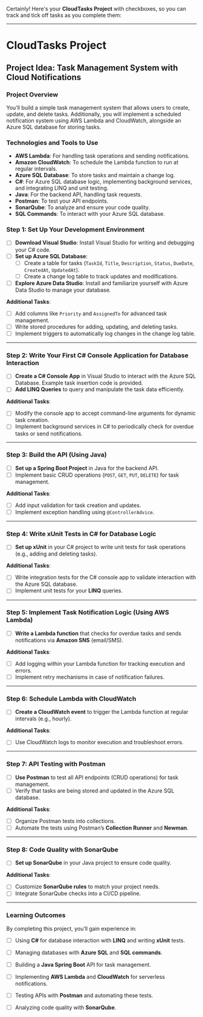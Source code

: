 Certainly! Here's your **CloudTasks Project** with checkboxes, so you can track and tick off tasks as you complete them:

---

# CloudTasks Project

## Project Idea: Task Management System with Cloud Notifications

### Project Overview
You’ll build a simple task management system that allows users to create, update, and delete tasks. Additionally, you will implement a scheduled notification system using AWS Lambda and CloudWatch, alongside an Azure SQL database for storing tasks.

### Technologies and Tools to Use
- **AWS Lambda**: For handling task operations and sending notifications.
- **Amazon CloudWatch**: To schedule the Lambda function to run at regular intervals.
- **Azure SQL Database**: To store tasks and maintain a change log.
- **C#**: For Azure SQL database logic, implementing background services, and integrating LINQ and unit testing.
- **Java**: For the backend API, handling task requests.
- **Postman**: To test your API endpoints.
- **SonarQube**: To analyze and ensure your code quality.
- **SQL Commands**: To interact with your Azure SQL database.

### Step 1: Set Up Your Development Environment
- [ ] **Download Visual Studio**: Install Visual Studio for writing and debugging your C# code.
- [ ] **Set up Azure SQL Database**:
  - [ ] Create a table for tasks (`TaskId`, `Title`, `Description`, `Status`, `DueDate`, `CreatedAt`, `UpdatedAt`).
  - [ ] Create a change log table to track updates and modifications.
- [ ] **Explore Azure Data Studio**: Install and familiarize yourself with Azure Data Studio to manage your database.
  
**Additional Tasks**:
- [ ] Add columns like `Priority` and `AssignedTo` for advanced task management.
- [ ] Write stored procedures for adding, updating, and deleting tasks.
- [ ] Implement triggers to automatically log changes in the change log table.

---

### Step 2: Write Your First C# Console Application for Database Interaction
- [ ] **Create a C# Console App** in Visual Studio to interact with the Azure SQL Database. Example task insertion code is provided.
- [ ] **Add LINQ Queries** to query and manipulate the task data efficiently.

**Additional Tasks**:
- [ ] Modify the console app to accept command-line arguments for dynamic task creation.
- [ ] Implement background services in C# to periodically check for overdue tasks or send notifications.

---

### Step 3: Build the API (Using Java)
- [ ] **Set up a Spring Boot Project** in Java for the backend API.
- [ ] Implement basic CRUD operations (`POST`, `GET`, `PUT`, `DELETE`) for task management.

**Additional Tasks**:
- [ ] Add input validation for task creation and updates.
- [ ] Implement exception handling using `@ControllerAdvice`.

---

### Step 4: Write xUnit Tests in C# for Database Logic
- [ ] **Set up xUnit** in your C# project to write unit tests for task operations (e.g., adding and deleting tasks).
  
**Additional Tasks**:
- [ ] Write integration tests for the C# console app to validate interaction with the Azure SQL database.
- [ ] Implement unit tests for your **LINQ** queries.

---

### Step 5: Implement Task Notification Logic (Using AWS Lambda)
- [ ] **Write a Lambda function** that checks for overdue tasks and sends notifications via **Amazon SNS** (email/SMS).
  
**Additional Tasks**:
- [ ] Add logging within your Lambda function for tracking execution and errors.
- [ ] Implement retry mechanisms in case of notification failures.

---

### Step 6: Schedule Lambda with CloudWatch
- [ ] **Create a CloudWatch event** to trigger the Lambda function at regular intervals (e.g., hourly).

**Additional Tasks**:
- [ ] Use CloudWatch logs to monitor execution and troubleshoot errors.

---

### Step 7: API Testing with Postman
- [ ] **Use Postman** to test all API endpoints (CRUD operations) for task management.
- [ ] Verify that tasks are being stored and updated in the Azure SQL database.

**Additional Tasks**:
- [ ] Organize Postman tests into collections.
- [ ] Automate the tests using Postman’s **Collection Runner** and **Newman**.

---

### Step 8: Code Quality with SonarQube
- [ ] **Set up SonarQube** in your Java project to ensure code quality.

**Additional Tasks**:
- [ ] Customize **SonarQube rules** to match your project needs.
- [ ] Integrate SonarQube checks into a CI/CD pipeline.

---

### Learning Outcomes
By completing this project, you’ll gain experience in:
- [ ] Using **C#** for database interaction with **LINQ** and writing **xUnit** tests.
- [ ] Managing databases with **Azure SQL** and **SQL commands**.
- [ ] Building a **Java Spring Boot** API for task management.
- [ ] Implementing **AWS Lambda** and **CloudWatch** for serverless notifications.
- [ ] Testing APIs with **Postman** and automating these tests.
- [ ] Analyzing code quality with **SonarQube**.



